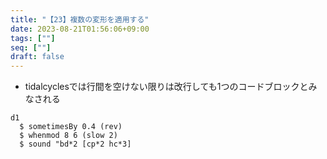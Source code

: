 ```yaml
---
title: "【23】複数の変形を適用する"
date: 2023-08-21T01:56:06+09:00
tags: [""]
seq: [""]
draft: false
---
```


- tidalcyclesでは行間を空けない限りは改行しても1つのコードブロックとみなされる

```
d1 
  $ sometimesBy 0.4 (rev)
  $ whenmod 8 6 (slow 2)
  $ sound "bd*2 [cp*2 hc*3]
```